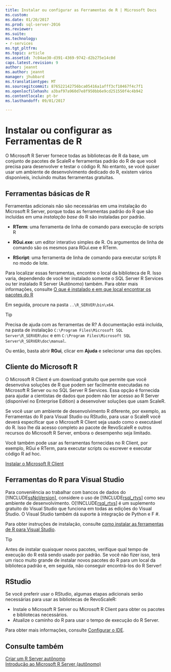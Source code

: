 ```yaml
---
title: Instalar ou configurar as Ferramentas de R | Microsoft Docs
ms.custom: 
ms.date: 01/20/2017
ms.prod: sql-server-2016
ms.reviewer: 
ms.suite: 
ms.technology:
- r-services
ms.tgt_pltfrm: 
ms.topic: article
ms.assetid: 7c04ae30-d391-4369-9742-d2b275e14c0d
caps.latest.revision: 9
author: jeannt
ms.author: jeannt
manager: jhubbard
ms.translationtype: MT
ms.sourcegitcommit: 876522142756bca05416a1afff3cf10467f4c7f1
ms.openlocfilehash: a3baf97a960d7e8f950bb6e9cd251550f4c4b942
ms.contentlocale: pt-br
ms.lasthandoff: 09/01/2017

---
```

# <a name="setup-or-configure-r-tools"></a>Instalar ou configurar as Ferramentas de R
  O Microsoft R Server fornece todas as bibliotecas de R da base, um conjunto de pacotes de ScaleR e ferramentas padrão do R de que você precisa para desenvolver e testar o código R. No entanto, se você quiser usar um ambiente de desenvolvimento dedicado do R, existem vários disponíveis, incluindo muitas ferramentas gratuitas.  
  
## <a name="basic-r-tools"></a>Ferramentas básicas de R  
 Ferramentas adicionais não são necessárias em uma instalação do Microsoft R Server, porque todas as ferramentas padrão do R que são incluídas em uma *instalação base* do R são instaladas por padrão.

-   **RTerm**: uma ferramenta de linha de comando para execução de scripts R 
  
-   **RGui.exe**: um editor interativo simples de R. Os argumentos de linha de comando são os mesmos para RGui.exe e RTerm. 
  
-   **RScript**: uma ferramenta de linha de comando para executar scripts R no modo de lote.  

Para localizar essas ferramentas, encontre o local da biblioteca de R. Isso varia, dependendo de você ter instalado somente o SQL Server R Services ou ter instalado R Server (Autônomo) também. Para obter mais informações, consulte [O que é instalado e em que local encontrar os pacotes do R](https://msdn.microsoft.com/library/mt695941(sql.130).aspx#Anchor_1)

Em seguida, procure na pasta `..\R_SERVER\bin\x64`.  

> [!TIP]  
>  Precisa de ajuda com as ferramentas de R? A documentação está incluída, na pasta de instalação `C:\Program Files\Microsoft SQL Server\R_SERVER\doc` e em `C:\Program Files\Microsoft SQL Server\R_SERVER\doc\manual`.  
>   
>  Ou então, basta abrir **RGui**, clicar em **Ajuda** e selecionar uma das opções.  

## <a name="microsoft-r-client"></a>Cliente do Microsoft R

O Microsoft R Client é um download gratuito que permite que você desenvolva soluções de R que podem ser facilmente executadas no Microsoft R Server ou no SQL Server R Services. Essa opção é fornecida para ajudar a cientistas de dados que podem não ter acesso ao R Server (disponível no Enterprise Edition) a desenvolver soluções que usam ScaleR. 

Se você usar um ambiente de desenvolvimento R diferente, por exemplo, as Ferramentas do R para Visual Studio ou RStudio, para usar o ScaleR você deverá especificar que o Microsoft R Client seja usado como o executável do R. Isso lhe dá acesso completo ao pacote de RevoScaleR e outros recursos do Microsoft R Server, embora o desempenho seja limitado.

Você também pode usar as ferramentas fornecidas no R Client, por exemplo, RGui e RTerm, para executar scripts ou escrever e executar código R ad hoc.

[Instalar o Microsoft R Client](https://msdn.microsoft.com/microsoft-r/r-client-install)
  
##  <a name="bkmk_RTools"></a> Ferramentas do R para Visual Studio  

 Para conveniência ao trabalhar com bancos de dados do [!INCLUDE[ssNoVersion](../../includes/ssnoversion-md.md)], considere o uso de [!INCLUDE[rsql_rtvs](../../includes/rsql-rtvs-md.md)] como seu ambiente de desenvolvimento. O[!INCLUDE[rsql_rtvs](../../includes/rsql-rtvs-md.md)] é um suplemento gratuito do Visual Studio que funciona em todas as edições do Visual Studio. O Visual Studio também dá suporte à integração de Python e F #.  

 Para obter instruções de instalação, consulte [como instalar as ferramentas de R para Visual Studio](https://docs.microsoft.com/visualstudio/rtvs/installation).

> [!TIP]
> Antes de instalar quaisquer novos pacotes, verifique qual tempo de execução do R está sendo usado por padrão. Se você não fizer isso, terá um risco muito grande de instalar novos pacotes do R para um local da biblioteca padrão e, em seguida, não conseguir encontrá-los do R Server!


## <a name="rstudio"></a>RStudio

Se você preferir usar o RStudio, algumas etapas adicionais serão necessárias para usar as bibliotecas de RevoScaleR:
- Instale o Microsoft R Server ou Microsoft R Client para obter os pacotes e bibliotecas necessários.
- Atualize o caminho do R para usar o tempo de execução do R Server.

Para obter mais informações, consulte [Configurar o IDE](https://msdn.microsoft.com/microsoft-r/r-client-get-started#step-2-configure-your-ide).


## <a name="see-also"></a>Consulte também  
 [Criar um R Server autônomo](../../advanced-analytics/r-services/create-a-standalone-r-server.md)   
 [Introdução ao Microsoft R Server &#40;autônomo&#41;](../../advanced-analytics/r-services/getting-started-with-microsoft-r-server-standalone.md)  
  
  

